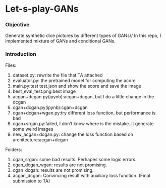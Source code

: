 # Let-s-play-GANs
### Objective
Generate synthetic dice pictures by different types of GANs//
In this repo, I implemented mixture of GANs and conditional GANs.

### Introduction
Files:
1. dataset.py: rewrite the file that TA attached
2. evaluator.py: the pretrained model for computing the acore
3. main.py:test test.json and show the score and save the image
4. best_eval_test.png:best image
5. acgan+dcgan.py(ipynb):acgan+dcgan, but I do a little change in the dcgan
6. cgan+dcgan.py(ipynb):cgan+dcgan
7. cgan+dcgan+wgan.py:try different loss function, but performance is bad
8. cgan+srgan.py:failed, I don’t know where is the mistake..it generate some weird images
9. new_acgan+dcgan.py: change the loss function based on architecture:acgan+dcgan

Folders:
1. cgan_srgan: some bad results. Perhapes some logic errors.
2. cgan_dcgan_wgan: results are not promising.
3. cgan_dcgan: results are not promising.
4. acgan_dcgan: Convincing result with auxiliary loss function. (Final submission to TA)
